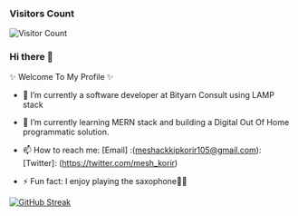 
### Visitors Count

![Visitor Count](https://profile-counter.glitch.me/{MeshackKipkorir}/count.svg)

  ### Hi there 👋
 ✨ Welcome To My Profile ✨

- 🔭 I’m currently a software developer at Bityarn Consult using LAMP stack
- 🌱 I’m currently learning MERN stack and building a Digital Out Of Home programmatic solution.
- 📫 How to reach me: [Email] :(meshackkipkorir105@gmail.com): [Twitter]: (https://twitter.com/mesh_korir)

- ⚡ Fun fact: I enjoy playing the saxophone🎷🎷

[![GitHub Streak](https://github-readme-streak-stats.herokuapp.com/?user=MeshackKipkorir&theme=dark)](https://git.io/streak-stats)
